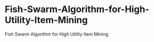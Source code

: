 # Fish-Swarm-Algorithm-for-High-Utility-Item-Mining
Fish Swarm Algorithm for High Utility Item Mining
